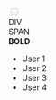 
<html>
<head>
    <style>



</style>
</head>
<body>
<input disabled type="checkbox">

<div class="class">DIV</div>
<span id="id">SPAN</span>
<div>

<span>
<b>BOLD</b>
</span>

</div>
<ul>
<li>User 1</li>
<li class="class">User 2</li>
<li>User 3</li>
<li class="green">User 4</li>
</ul>
</body>
</html>